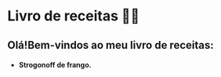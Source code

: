 # Livro de receitas :man_cook:

## Olá!Bem-vindos ao meu livro de receitas:

- #### Strogonoff de frango.
